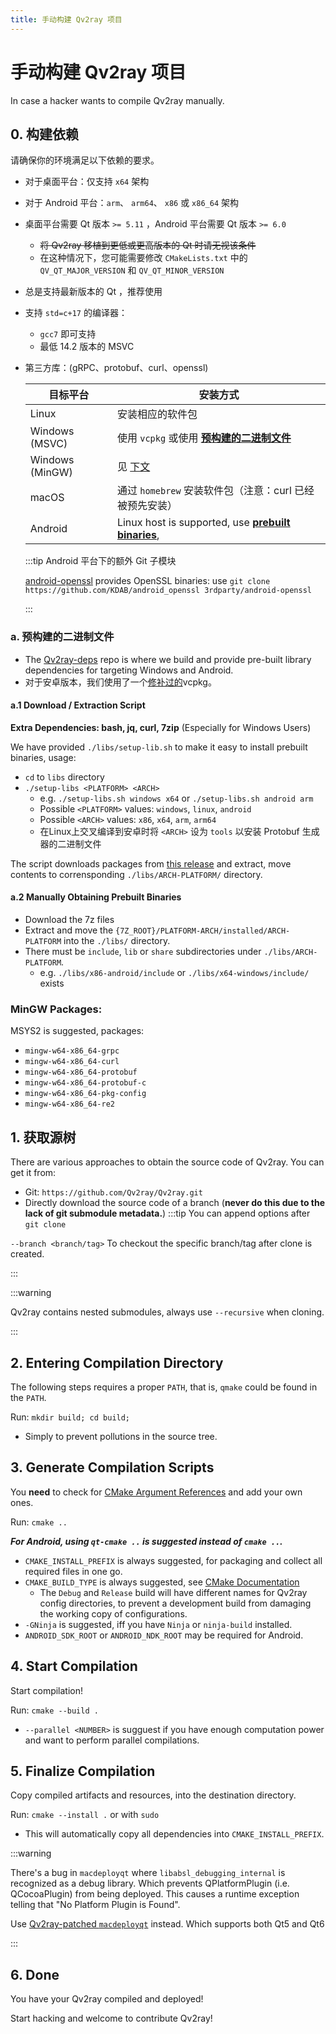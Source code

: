```yaml
---
title: 手动构建 Qv2ray 项目
---
```


# 手动构建 Qv2ray 项目

In case a hacker wants to compile Qv2ray manually.

## 0. 构建依赖

请确保你的环境满足以下依赖的要求。

- 对于桌面平台：仅支持 `x64` 架构
- 对于 Android 平台：`arm`、 `arm64`、 `x86` 或 `x86_64` 架构

- 桌面平台需要 Qt 版本 `>= 5.11` ，Android 平台需要 Qt 版本 `>= 6.0`
  - ~~将 Qv2ray 移植到更低或更高版本的 Qt 时请无视该条件~~
  - 在这种情况下，您可能需要修改 `CMakeLists.txt` 中的 `QV_QT_MAJOR_VERSION` 和 `QV_QT_MINOR_VERSION`
- 总是支持最新版本的 Qt ，推荐使用
- 支持 `std=c+17` 的编译器：
  - `gcc7` 即可支持
  - 最低 14.2 版本的 MSVC

- 第三方库：(gRPC、protobuf、curl、openssl)

    | 目标平台            | 安装方式                                                                        |
    | --------------- | --------------------------------------------------------------------------- |
    | Linux           | 安装相应的软件包                                                                    |
    | Windows (MSVC)  | 使用 `vcpkg` 或使用 [**预构建的二进制文件**](#a-预构建的二进制文件)                                |
    | Windows (MinGW) | 见 [下文](#mingw-packages)                                                     |
    | macOS           | 通过 `homebrew` 安装软件包（注意：curl 已经被预先安装）                                        |
    | Android         | Linux host is supported, use [**prebuilt binaries**](#a-prebuilt-binaries), |

    :::tip Android 平台下的额外 Git 子模块

    [android-openssl](https://github.com/KDAB/android_openssl) provides OpenSSL binaries: use `git clone https://github.com/KDAB/android_openssl 3rdparty/android-openssl`

    :::

### a. 预构建的二进制文件
- The [Qv2ray-deps](https://github.com/Qv2ray/Qv2ray-deps/) repo is where we build and provide pre-built library dependencies for targeting Windows and Android.
- 对于安卓版本，我们使用了一个[修补过的](https://github.com/Qv2ray/Qv2ray-deps/blob/master/0001_vcpkg_fix_curl_android_build.patch)vcpkg。

#### a.1 Download / Extraction Script
**Extra Dependencies: bash, jq, curl, 7zip** (Especially for Windows Users)

We have provided `./libs/setup-lib.sh` to make it easy to install prebuilt binaries, usage:
- `cd` to `libs` directory
- `./setup-libs <PLATFORM> <ARCH>`
  - e.g. `./setup-libs.sh windows x64` or `./setup-libs.sh android arm`
  - Possible `<PLATFORM>` values: `windows`, `linux`, `android`
  - Possible `<ARCH>` values: `x86`, `x64`, `arm`, `arm64`
  - 在Linux上交叉编译到安卓时将 `<ARCH>` 设为 `tools` 以安装 Protobuf 生成器的二进制文件

The script downloads packages from [this release](https://github.com/Qv2ray/Qv2ray-deps/releases/tag/release) and extract, move contents to corrensponding `./libs/ARCH-PLATFORM/` directory.

#### a.2 Manually Obtaining Prebuilt Binaries

- Download the 7z files
- Extract and move the `{7Z_ROOT}/PLATFORM-ARCH/installed/ARCH-PLATFORM` into the `./libs/` directory.
- There must be `include`, `lib` or `share` subdirectories under `./libs/ARCH-PLATFORM`.
  - e.g. `./libs/x86-android/include` or `./libs/x64-windows/include/` exists

### MinGW Packages:
MSYS2 is suggested, packages:
- `mingw-w64-x86_64-grpc`
- `mingw-w64-x86_64-curl`
- `mingw-w64-x86_64-protobuf`
- `mingw-w64-x86_64-protobuf-c`
- `mingw-w64-x86_64-pkg-config`
- `mingw-w64-x86_64-re2`

## 1. 获取源树

There are various approaches to obtain the source code of Qv2ray. You can get it from:
- Git: `https://github.com/Qv2ray/Qv2ray.git`
- Directly download the source code of a branch (**never do this due to the lack of git submodule metadata.**) :::tip You can append options after `git clone`

`--branch <branch/tag>` To checkout the specific branch/tag after clone is created.

:::

:::warning

Qv2ray contains nested submodules, always use `--recursive` when cloning.

:::

## 2. Entering Compilation Directory

The following steps requires a proper `PATH`, that is, `qmake` could be found in the `PATH`.

Run: `mkdir build; cd build;`
- Simply to prevent pollutions in the source tree.

## 3. Generate Compilation Scripts

You **need** to check for [CMake Argument References](cmake-argument) and add your own ones.

Run: `cmake ..`

***For Android, using `qt-cmake ..` is suggested instead of `cmake ..`.***

- `CMAKE_INSTALL_PREFIX` is always suggested, for packaging and collect all required files in one go.
- `CMAKE_BUILD_TYPE` is always suggested, see [CMake Documentation](https://cmake.org/cmake/help/latest/variable/CMAKE_BUILD_TYPE.html)
  - The `Debug` and `Release` build will have different names for Qv2ray config directories, to prevent a development build from damaging the working copy of configurations.
- `-GNinja` is suggested, iff you have `Ninja` or `ninja-build` installed.
- `ANDROID_SDK_ROOT` or `ANDROID_NDK_ROOT` may be required for Android.

## 4. Start Compilation

Start compilation!

Run: `cmake --build .`
- `--parallel <NUMBER>` is sugguest if you have enough computation power and want to perform parallel compilations.

## 5. Finalize Compilation

Copy compiled artifacts and resources, into the destination directory.

Run: `cmake --install .` or with `sudo`

- This will automatically copy all dependencies into `CMAKE_INSTALL_PREFIX`.

:::warning

There's a bug in `macdeployqt` where `libabsl_debugging_internal` is recognized as a debug library. Which prevents QPlatformPlugin (i.e. QCocoaPlugin) from being deployed. This causes a runtime exception telling that "No Platform Plugin is Found".

Use [Qv2ray-patched `macdeployqt`](https://github.com/Qv2ray/macdeployqt-patched) instead. Which supports both Qt5 and Qt6

:::

## 6. Done
You have your Qv2ray compiled and deployed!

Start hacking and welcome to contribute Qv2ray!
